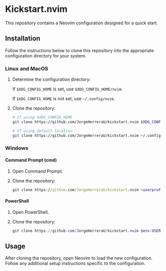 # Kickstart.nvim

This repository contains a Neovim configuration designed for a quick start.

## Installation

Follow the instructions below to clone this repository into the appropriate configuration directory for your system.

### Linux and MacOS

1. Determine the configuration directory:

    If `$XDG_CONFIG_HOME` is set, use `$XDG_CONFIG_HOME/nvim`.

    If `$XDG_CONFIG_HOME` is not set, use `~/.config/nvim`.

2. Clone the repository:

    ```bash
    # If using $XDG_CONFIG_HOME
    git clone https://github.com/JorgeHerreraU/kickstart.nvim $XDG_CONFIG_HOME/nvim

    # If using default location
    git clone https://github.com/JorgeHerreraU/kickstart.nvim ~/.config/nvim
    ```

### Windows

#### Command Prompt (cmd)

1. Open Command Prompt.
2. Clone the repository:

    ```cmd
    git clone https://github.com/JorgeHerreraU/kickstart.nvim %userprofile%\AppData\Local\nvim\
    ```

#### PowerShell

1. Open PowerShell.
2. Clone the repository:

    ```powershell
    git clone https://github.com/JorgeHerreraU/kickstart.nvim $env:USERPROFILE\AppData\Local\nvim\
    ```

## Usage

After cloning the repository, open Neovim to load the new configuration. Follow any additional setup instructions specific to the configuration.

